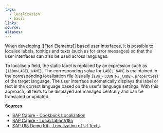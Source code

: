 ```yaml
---
tags:
  - localization
  - basic
links:
source:
aliases:
---
```

When developing [[Fiori Elements]] based user interfaces, it is possible to localise labels, tooltips and texts (such as for error messages) so that the user interfaces can also be used across languages.

To localise a field, the static label is replaced by an expression such as `{i18n>LABEL_NAME}`. The corresponding value for `LABEL_NAME` is maintained in the corresponding localisation file (usually `i18n_<COUNTRY_CODE>.properties`) of the target language. The user interface automatically displays the label or text in the correct language based on the user's language settings. With this approach, all texts to be displayed are managed centrally and can be translated or updated.

**Sources**
- [SAP Capire - Cookbook Localization](https://cap.cloud.sap/docs/guides/i18n)
- [SAP Capire  - Localization/i18n](https://cap.cloud.sap/docs/node.js/cds-i18n)
- [SAP UI5 Demo Kit - Localization of UI Texts](https://sapui5.hana.ondemand.com/#/topic/b8cb649973534f08a6047692f8c6830d)